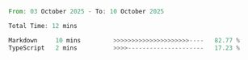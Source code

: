 <!--START_SECTION:waka-->

```rust
From: 03 October 2025 - To: 10 October 2025

Total Time: 12 mins

Markdown     10 mins         >>>>>>>>>>>>>>>>>>>>>----   82.77 %
TypeScript   2 mins          >>>>---------------------   17.23 %
```

<!--END_SECTION:waka-->
